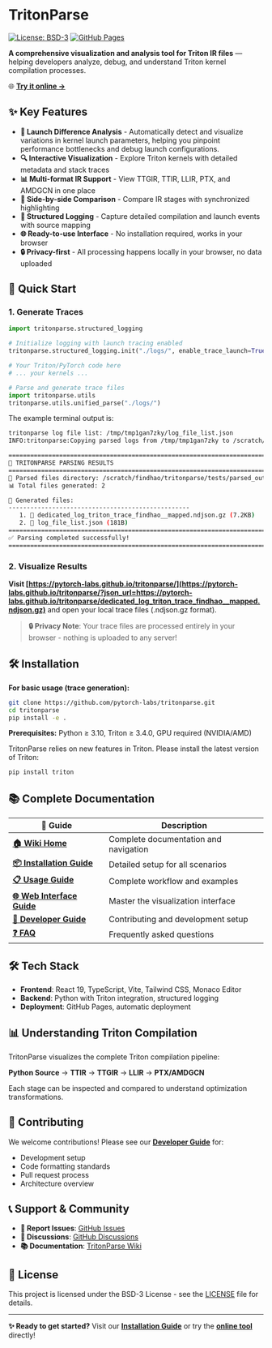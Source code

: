 # TritonParse

[![License: BSD-3](https://img.shields.io/badge/License-BSD--3-blue.svg)](https://opensource.org/licenses/BSD-3-Clause)
[![GitHub Pages](https://img.shields.io/badge/GitHub%20Pages-Deploy-brightgreen)](https://pytorch-labs.github.io/tritonparse/)

**A comprehensive visualization and analysis tool for Triton IR files** — helping developers analyze, debug, and understand Triton kernel compilation processes.

🌐 **[Try it online →](https://pytorch-labs.github.io/tritonparse/?json_url=https://pytorch-labs.github.io/tritonparse/dedicated_log_triton_trace_findhao__mapped.ndjson.gz)**

## ✨ Key Features

- **🚀 Launch Difference Analysis** - Automatically detect and visualize variations in kernel launch parameters, helping you pinpoint performance bottlenecks and debug launch configurations.
- **🔍 Interactive Visualization** - Explore Triton kernels with detailed metadata and stack traces
- **📊 Multi-format IR Support** - View TTGIR, TTIR, LLIR, PTX, and AMDGCN in one place
- **🔄 Side-by-side Comparison** - Compare IR stages with synchronized highlighting
- **📝 Structured Logging** - Capture detailed compilation and launch events with source mapping
- **🌐 Ready-to-use Interface** - No installation required, works in your browser
- **🔒 Privacy-first** - All processing happens locally in your browser, no data uploaded

## 🚀 Quick Start

### 1. Generate Traces

```python
import tritonparse.structured_logging

# Initialize logging with launch tracing enabled
tritonparse.structured_logging.init("./logs/", enable_trace_launch=True)

# Your Triton/PyTorch code here
# ... your kernels ...

# Parse and generate trace files
import tritonparse.utils
tritonparse.utils.unified_parse("./logs/")
```
The example terminal output is:
```bash
tritonparse log file list: /tmp/tmp1gan7zky/log_file_list.json
INFO:tritonparse:Copying parsed logs from /tmp/tmp1gan7zky to /scratch/findhao/tritonparse/tests/parsed_output

================================================================================
📁 TRITONPARSE PARSING RESULTS
================================================================================
📂 Parsed files directory: /scratch/findhao/tritonparse/tests/parsed_output
📊 Total files generated: 2

📄 Generated files:
--------------------------------------------------
   1. 📝 dedicated_log_triton_trace_findhao__mapped.ndjson.gz (7.2KB)
   2. 📝 log_file_list.json (181B)
================================================================================
✅ Parsing completed successfully!
================================================================================
```

### 2. Visualize Results

**Visit [https://pytorch-labs.github.io/tritonparse/](https://pytorch-labs.github.io/tritonparse/?json_url=https://pytorch-labs.github.io/tritonparse/dedicated_log_triton_trace_findhao__mapped.ndjson.gz)** and open your local trace files (.ndjson.gz format).

> **🔒 Privacy Note**: Your trace files are processed entirely in your browser - nothing is uploaded to any server!

## 🛠️ Installation

**For basic usage (trace generation):**
```bash
git clone https://github.com/pytorch-labs/tritonparse.git
cd tritonparse
pip install -e .
```

**Prerequisites:** Python ≥ 3.10, Triton ≥ 3.4.0, GPU required (NVIDIA/AMD)

TritonParse relies on new features in Triton. Please install the latest version of Triton:
```bash
pip install triton
```

## 📚 Complete Documentation

| 📖 Guide | Description |
|----------|-------------|
| **[🏠 Wiki Home](https://github.com/pytorch-labs/tritonparse/wiki)** | Complete documentation and navigation |
| **[📦 Installation Guide](https://github.com/pytorch-labs/tritonparse/wiki/01.-Installation)** | Detailed setup for all scenarios |
| **[📋 Usage Guide](https://github.com/pytorch-labs/tritonparse/wiki/02.-Usage-Guide)** | Complete workflow and examples |
| **[🌐 Web Interface Guide](https://github.com/pytorch-labs/tritonparse/wiki/03.-Web-Interface-Guide)** | Master the visualization interface |
| **[🔧 Developer Guide](https://github.com/pytorch-labs/tritonparse/wiki/04.-Developer-Guide)** | Contributing and development setup |
| **[❓ FAQ](https://github.com/pytorch-labs/tritonparse/wiki/06.-FAQ)** | Frequently asked questions |

## 🛠️ Tech Stack

- **Frontend**: React 19, TypeScript, Vite, Tailwind CSS, Monaco Editor
- **Backend**: Python with Triton integration, structured logging
- **Deployment**: GitHub Pages, automatic deployment

## 📊 Understanding Triton Compilation

TritonParse visualizes the complete Triton compilation pipeline:

**Python Source** → **TTIR** → **TTGIR** → **LLIR** → **PTX/AMDGCN**

Each stage can be inspected and compared to understand optimization transformations.

## 🤝 Contributing

We welcome contributions! Please see our **[Developer Guide](https://github.com/pytorch-labs/tritonparse/wiki/04.-Developer-Guide)** for:
- Development setup
- Code formatting standards
- Pull request process
- Architecture overview

## 📞 Support & Community

- **🐛 Report Issues**: [GitHub Issues](https://github.com/pytorch-labs/tritonparse/issues)
- **💬 Discussions**: [GitHub Discussions](https://github.com/pytorch-labs/tritonparse/discussions)
- **📚 Documentation**: [TritonParse Wiki](https://github.com/pytorch-labs/tritonparse/wiki)

## 📄 License

This project is licensed under the BSD-3 License - see the [LICENSE](LICENSE) file for details.

---

**✨ Ready to get started?** Visit our **[Installation Guide](https://github.com/pytorch-labs/tritonparse/wiki/01.-Installation)** or try the **[online tool](https://pytorch-labs.github.io/tritonparse/)** directly!
